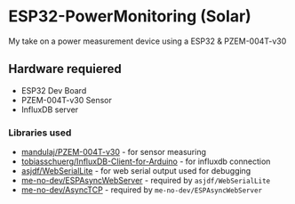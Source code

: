 # ESP32-PowerMonitoring (Solar)

My take on a power measurement device using a ESP32 & PZEM-004T-v30

## Hardware requiered
- ESP32 Dev Board
- PZEM-004T-v30 Sensor
- InfluxDB server

### Libraries used
- [mandulaj/PZEM-004T-v30](https://github.com/mandulaj/PZEM-004T-v30) - for sensor measuring
- [tobiasschuerg/InfluxDB-Client-for-Arduino](https://github.com/tobiasschuerg/InfluxDB-Client-for-Arduino) - for influxdb connection
- [asjdf/WebSerialLite](https://github.com/asjdf/WebSerialLite) - for web serial output used for debugging
- [me-no-dev/ESPAsyncWebServer](https://github.com/me-no-dev/ESPAsyncWebServer) - required by `asjdf/WebSerialLite`
- [me-no-dev/AsyncTCP](https://github.com/me-no-dev/AsyncTCP) - required by `me-no-dev/ESPAsyncWebServer`